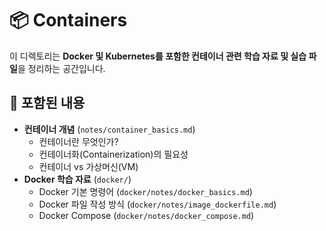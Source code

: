 # 📦 Containers

이 디렉토리는 **Docker 및 Kubernetes를 포함한 컨테이너 관련 학습 자료 및 실습 파일**을 정리하는 공간입니다.

## 📌 포함된 내용

- **컨테이너 개념** (`notes/container_basics.md`)
  - 컨테이너란 무엇인가?
  - 컨테이너화(Containerization)의 필요성
  - 컨테이너 vs 가상머신(VM)
- **Docker 학습 자료** (`docker/`)
  - Docker 기본 명령어 (`docker/notes/docker_basics.md`)
  - Docker 파일 작성 방식 (`docker/notes/image_dockerfile.md`)
  - Docker Compose (`docker/notes/docker_compose.md`)
